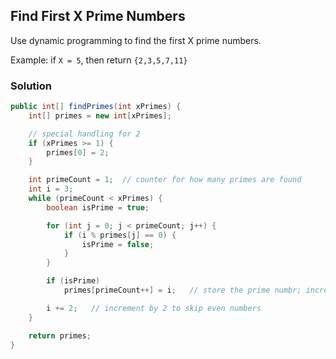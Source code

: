 ## Find First X Prime Numbers

Use dynamic programming to find the first X prime numbers.

Example: if `X = 5`, then return `{2,3,5,7,11}`

### Solution
```java
public int[] findPrimes(int xPrimes) {
    int[] primes = new int[xPrimes];

    // special handling for 2
    if (xPrimes >= 1) {
        primes[0] = 2;
    }

    int primeCount = 1;  // counter for how many primes are found
    int i = 3;
    while (primeCount < xPrimes) {
        boolean isPrime = true;

        for (int j = 0; j < primeCount; j++) {
            if (i % primes[j] == 0) {
                isPrime = false;
            }
        }

        if (isPrime)
            primes[primeCount++] = i;   // store the prime numbr; increment the counter

        i += 2;   // increment by 2 to skip even numbers
    }

    return primes;
}
```
